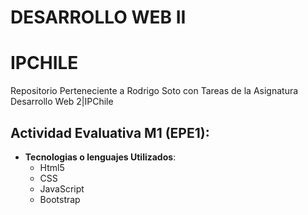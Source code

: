 # DESARROLLO WEB II
# IPCHILE

Repositorio Perteneciente a Rodrigo Soto con Tareas de la Asignatura Desarrollo Web 2|IPChile

## Actividad Evaluativa M1 (EPE1):
- **Tecnologias o lenguajes Utilizados**: 
    - Html5
    - CSS
    - JavaScript
    - Bootstrap
    



